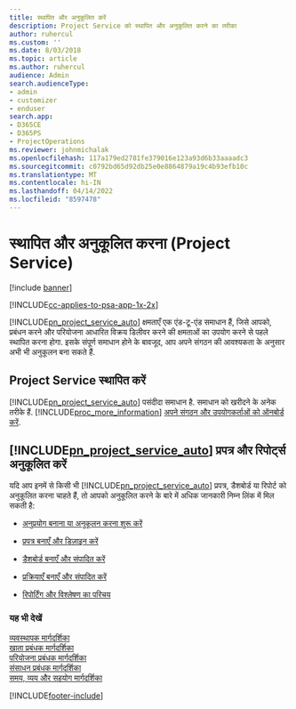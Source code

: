 ```yaml
---
title: स्थापित और अनुकूलित करें
description: Project Service को स्थापित और अनुकूलित करने का तरीका
author: ruhercul
ms.custom: ''
ms.date: 8/03/2018
ms.topic: article
ms.author: ruhercul
audience: Admin
search.audienceType:
- admin
- customizer
- enduser
search.app:
- D365CE
- D365PS
- ProjectOperations
ms.reviewer: johnmichalak
ms.openlocfilehash: 117a179ed2781fe379016e123a93d6b33aaaadc3
ms.sourcegitcommit: c0792bd65d92db25e0e8864879a19c4b93efb10c
ms.translationtype: MT
ms.contentlocale: hi-IN
ms.lasthandoff: 04/14/2022
ms.locfileid: "8597478"
---
```

# <a name="install-and-customize-project-service"></a>स्थापित और अनुकूलित करना (Project Service)

[!include [banner](../includes/psa-now-project-operations.md)]

[!INCLUDE[cc-applies-to-psa-app-1x-2x](../includes/cc-applies-to-psa-app-1x-2x.md)]

[!INCLUDE[pn_project_service_auto](../includes/pn-project-service-auto.md)] क्षमताएँ एक एंड-टू-एंड समाधान हैं, जिसे आपको, प्रबंधन करने और परियोजना आधारित विक्रय डिलीवर करने की क्षमताओं का उपयोग करने से पहले स्‍थापित करना होगा. इसके संपूर्ण समाधान होने के बावजूद, आप अपने संगठन की आवश्यकता के अनुसार अभी भी अनुकूलन बना सकते हैं.  
<!-- TODO: I expect to find the information on how to get and install this here. Please find that and add it here. Same for Project Service.--> 
  
## <a name="install-project-service"></a>Project Service स्थापित करें  
 [!INCLUDE[pn_project_service_auto](../includes/pn-project-service-auto.md)] पसंदीदा समाधान है. समाधान को खरीदने के अनेक तरीके हैं. [!INCLUDE[proc_more_information](../includes/proc-more-information.md)] [अपने संगठन और उपयोगकर्ताओं को ऑनबोर्ड करें](/dynamics365/customerengagement/on-premises/admin/onboard-your-organization-and-users-to-dynamics-365-online).  
  
## <a name="customize-pn_project_service_auto-forms-and-reports"></a>[!INCLUDE[pn_project_service_auto](../includes/pn-project-service-auto.md)] प्रपत्र और रिपोर्ट्स अनुकूलित करें  
 यदि आप इनमें से किसी भी [!INCLUDE[pn_project_service_auto](../includes/pn-project-service-auto.md)] प्रपत्र, डैशबोर्ड या रिपोर्ट को अनुकूलित करना चाहते हैं, तो आपको अनुकूलित करने के बारे में अधिक जानकारी निम्न लिंक में मिल सकती है:  
  
- [अनुप्रयोग बनाना या अनुकूलन करना शुरू करें](/dynamics365/customerengagement/on-premises/customize/getting-started-customization)  
  
- [प्रपत्र बनाएँ और डिज़ाइन करें](/dynamics365/customerengagement/on-premises/customize/create-design-forms)  
  
- [डैशबोर्ड बनाएँ और संपादित करें](/dynamics365/customerengagement/on-premises/customize/create-edit-dashboards)  
  
- [प्रक्रियाएँ बनाएँ और संपादित करें](/dynamics365/customerengagement/on-premises/customize/guide-staff-through-common-tasks-processes)  
  
- [रिपोर्टिंग और विश्लेषण का परिचय](/dynamics365/customerengagement/on-premises/analytics/reporting-analytics-with-dynamics-365)  
  
### <a name="see-also"></a>यह भी देखें  
 [व्यवस्थापक मार्गदर्शिका](../psa/admin-guide.md)   
 [खाता प्रबंधक मार्गदर्शिका](../psa/account-manager-guide.md)   
 [परियोजना प्रबंधक मार्गदर्शिका](../psa/project-manager-guide.md)   
 [संसाधन प्रबंधक मार्गदर्शिका](../psa/resource-manager-guide.md)   
 [समय, व्यय और सहयोग मार्गदर्शिका](../psa/time-expense-collaboration-guide.md)


[!INCLUDE[footer-include](../includes/footer-banner.md)]
